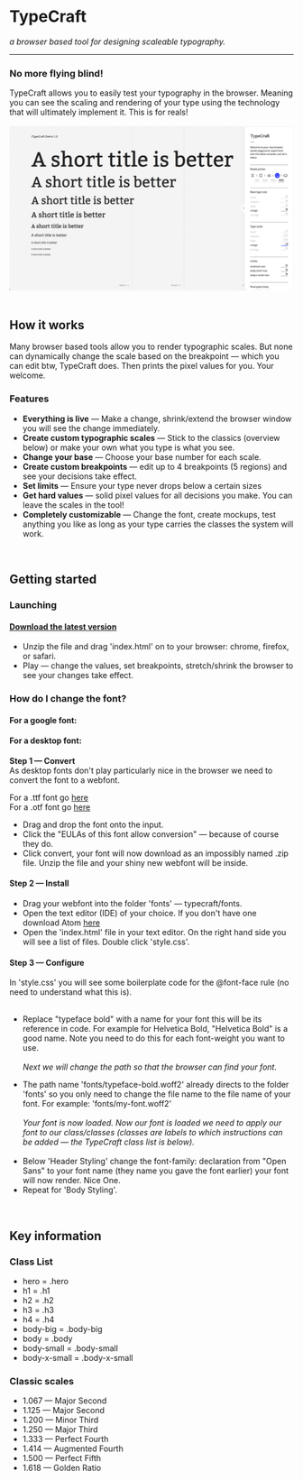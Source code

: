 # TypeCraft
<i>a browser based tool for designing scaleable typography.</i>
<hr>

<h3><strong>No more flying blind!</strong><br></h3>
TypeCraft allows you to easily test your typography in the browser. Meaning you can see the scaling and rendering of your type using the technology that will ultimately implement it. This is for reals!
<br>
<br>
<img src="resources/cp-images/readme.png">
<br>
<br>
<h2><strong>How it works</strong><br></h2>
Many browser based tools allow you to render typographic scales. But none can dynamically change the scale based on the breakpoint &#8212; which you can edit btw, TypeCraft does. Then prints the pixel values for you. Your welcome.
<br>
<h3>Features</h3>
<ul>
<li><strong>Everything is live</strong> &#8212; Make a change, shrink/extend the browser window you will see the change immediately.</li>
<li><strong>Create custom typographic scales</strong> &#8212; Stick to the classics (overview below) or make your own what you type is what you see.</li>
<li><strong>Change your base</strong> &#8212; Choose your base number for each scale.
<li><strong>Create custom breakpoints</strong> &#8212; edit up to 4 breakpoints (5 regions) and see your decisions take effect.</li>
<li><strong>Set limits</strong> &#8212; Ensure your type never drops below a certain sizes</li>
<li><strong>Get hard values</strong> &#8212; solid pixel values for all decisions you make. You can leave the scales in the tool!
<li><strong>Completely customizable</strong> &#8212; Change the font, create mockups, test anything you like as long as your type carries the classes the system will work.</li>
</ul>
<br>
<h2><strong>Getting started</strong><br></h2>

<h3>Launching</h3>

<h4><a href="https://www.dropbox.com/s/8wqtyrhjvuns6bq/TypeCraft%201.0.zip?dl=0" target="_blank">Download the latest version<a></h4>
<ul>
<li>Unzip the file and drag 'index.html' on to your browser: chrome, firefox, or safari.</li>
<li> Play &#8212; change the values, set breakpoints, stretch/shrink the browser to see your changes take effect. 
</ul>

<h3>How do I change the font?</h3>

<h4>For a google font:</h4>
<h4>For a desktop font:</h4>
<strong>Step 1 &#8212; Convert</strong><br>
As desktop fonts don't play particularly nice in the browser we need to convert the font to a webfont.<br>

For a .ttf font go <a href="https://everythingfonts.com/ttf-to-woff2" target="_blank">here</a><br>
For a .otf font go <a href="https://everythingfonts.com/otf-to-woff2" target="_blank">here</a><br>
<ul>
<li>Drag and drop the font onto the input.</li>
<li>Click the "EULAs of this font allow conversion" &#8212; because of course they do.</li>
<li>Click convert, your font will now download as an impossibly named .zip file. Unzip the file and your shiny new webfont will be inside.</li> 
</ul>
<h4>Step 2 &#8212; Install</h4>
<ul>
<li>Drag your webfont into the folder 'fonts' &#8212; typecraft/fonts.</li>
<li>Open the text editor (IDE) of your choice. If you don't have one download Atom <a href="https://atom.io/" target="_blank">here</a></li>
<li>Open the 'index.html' file in your text editor. On the right hand side you will see a list of files. Double click 'style.css'.</li>
</ul>
<h4>Step 3 &#8212; Configure</h4>
In 'style.css' you will see some boilerplate code for the @font-face rule (no need to understand what this is).<br><br>
<ul>
<li>Replace "typeface bold" with a name for your font this will be its reference in code. For example for Helvetica Bold, "Helvetica Bold" is a good name. Note you need to do this for each font-weight you want to use.</li><br>
<i>Next we will change the path so that the browser can find your font.</i>
</ul>
<ul>
<li>The path name 'fonts/typeface-bold.woff2' already directs to the folder 'fonts' so you only need to change the file name to the file name of your font. For example: 'fonts/my-font.woff2'</li><br>
<i>Your font is now loaded. Now our font is loaded we need to apply our font to our class/classes (classes are labels to which instructions can be added &#8212; the TypeCraft class list is below).</i><br><br>
<li>Below 'Header Styling' change the font-family: declaration from "Open Sans" to your font name (they name you gave the font earlier) your font will now render. Nice One.</li>
<li>Repeat for 'Body Styling'.</li>
</ul>

<br>
<h2><strong>Key information</strong><br></h2>
<h3>Class List</h3>
<ul>
<li>hero = .hero</li>
<li>h1 = .h1</li>
<li>h2 = .h2</li>
<li>h3 = .h3</li>
<li>h4 = .h4</li>
<li>body-big = .body-big</li>
<li>body = .body</li>
<li>body-small = .body-small</li>
<li>body-x-small = .body-x-small</li>
</ul>

<h3>Classic scales</h3>
<ul>
<li>1.067 &#8212; Major Second</li>
<li>1.125 &#8212; Major Second</li>
<li>1.200 &#8212; Minor Third</li>
<li>1.250 &#8212; Major Third</li>
<li>1.333 &#8212; Perfect Fourth</li>
<li>1.414 &#8212; Augmented Fourth</li>
<li>1.500 &#8212; Perfect Fifth</li>
<li>1.618 &#8212; Golden Ratio</li>
</ul>





